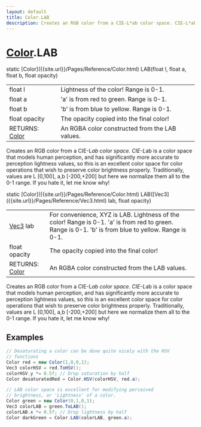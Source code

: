 ```yaml
---
layout: default
title: Color.LAB
description: Creates an RGB color from a CIE-L*ab color space. CIE-L*ab is a color space that models human perception, and has significantly more accurate to perception lightness values, so this is an excellent color space for color operations that wish to preserve color brightness properly. Traditionally, values are L [0,100], a,b [-200,+200] but here we normalize them all to the 0-1 range. If you hate it, let me know why!
---
```

# [Color]({{site.url}}/Pages/Reference/Color.html).LAB

<div class='signature' markdown='1'>
static [Color]({{site.url}}/Pages/Reference/Color.html) LAB(float l, float a, float b, float opacity)
</div>

|  |  |
|--|--|
|float l|Lightness of the color! Range is 0-1.|
|float a|'a' is from red to green. Range is 0-1.|
|float b|'b' is from blue to yellow. Range is 0-1.|
|float opacity|The opacity copied into the final color!|
|RETURNS: [Color]({{site.url}}/Pages/Reference/Color.html)|An RGBA color constructed from the LAB values.|

Creates an RGB color from a CIE-L*ab color space. CIE-L*ab is a color space that models
human perception, and has significantly more accurate to perception lightness values, so this is
an excellent color space for color operations that wish to preserve color brightness properly.
Traditionally, values are L [0,100], a,b [-200,+200] but here we normalize them all to the 0-1
range. If you hate it, let me know why!
<div class='signature' markdown='1'>
static [Color]({{site.url}}/Pages/Reference/Color.html) LAB([Vec3]({{site.url}}/Pages/Reference/Vec3.html) lab, float opacity)
</div>

|  |  |
|--|--|
|[Vec3]({{site.url}}/Pages/Reference/Vec3.html) lab|For convenience, XYZ is LAB.             Lightness of the color! Range is 0-1.             'a' is from red to green. Range is 0-1.             'b' is from blue to yellow. Range is 0-1.|
|float opacity|The opacity copied into the final color!|
|RETURNS: [Color]({{site.url}}/Pages/Reference/Color.html)|An RGBA color constructed from the LAB values.|

Creates an RGB color from a CIE-L*ab color space. CIE-L*ab is a color space that models
human perception, and has significantly more accurate to perception lightness values, so this is
an excellent color space for color operations that wish to preserve color brightness properly.
Traditionally, values are L [0,100], a,b [-200,+200] but here we normalize them all to the 0-1
range. If you hate it, let me know why!




## Examples

```csharp
// Desaturating a color can be done quite nicely with the HSV
// functions
Color red = new Color(1,0,0,1);
Vec3 colorHSV = red.ToHSV();
colorHSV.y *= 0.5f; // Drop saturation by half
Color desaturatedRed = Color.HSV(colorHSV, red.a);

// LAB color space is excellent for modifying perceived 
// brightness, or 'Lightness' of a color.
Color green = new Color(0,1,0,1);
Vec3 colorLAB = green.ToLAB();
colorLAB.x *= 0.5f; // Drop lightness by half
Color darkGreen = Color.LAB(colorLAB, green.a);
```

